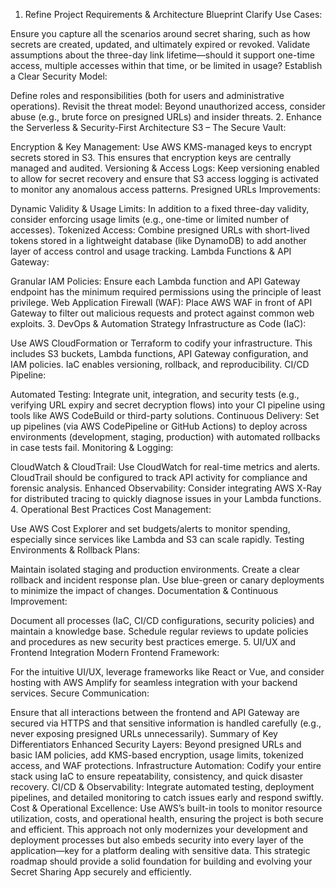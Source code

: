 1. Refine Project Requirements & Architecture Blueprint
Clarify Use Cases:

Ensure you capture all the scenarios around secret sharing, such as how secrets are created, updated, and ultimately expired or revoked.
Validate assumptions about the three-day link lifetime—should it support one-time access, multiple accesses within that time, or be limited in usage?
Establish a Clear Security Model:

Define roles and responsibilities (both for users and administrative operations).
Revisit the threat model: Beyond unauthorized access, consider abuse (e.g., brute force on presigned URLs) and insider threats.
2. Enhance the Serverless & Security-First Architecture
S3 – The Secure Vault:

Encryption & Key Management: Use AWS KMS-managed keys to encrypt secrets stored in S3. This ensures that encryption keys are centrally managed and audited.
Versioning & Access Logs: Keep versioning enabled to allow for secret recovery and ensure that S3 access logging is activated to monitor any anomalous access patterns.
Presigned URLs Improvements:

Dynamic Validity & Usage Limits: In addition to a fixed three-day validity, consider enforcing usage limits (e.g., one-time or limited number of accesses).
Tokenized Access: Combine presigned URLs with short-lived tokens stored in a lightweight database (like DynamoDB) to add another layer of access control and usage tracking.
Lambda Functions & API Gateway:

Granular IAM Policies: Ensure each Lambda function and API Gateway endpoint has the minimum required permissions using the principle of least privilege.
Web Application Firewall (WAF): Place AWS WAF in front of API Gateway to filter out malicious requests and protect against common web exploits.
3. DevOps & Automation Strategy
Infrastructure as Code (IaC):

Use AWS CloudFormation or Terraform to codify your infrastructure. This includes S3 buckets, Lambda functions, API Gateway configuration, and IAM policies. IaC enables versioning, rollback, and reproducibility.
CI/CD Pipeline:

Automated Testing: Integrate unit, integration, and security tests (e.g., verifying URL expiry and secret decryption flows) into your CI pipeline using tools like AWS CodeBuild or third-party solutions.
Continuous Delivery: Set up pipelines (via AWS CodePipeline or GitHub Actions) to deploy across environments (development, staging, production) with automated rollbacks in case tests fail.
Monitoring & Logging:

CloudWatch & CloudTrail: Use CloudWatch for real-time metrics and alerts. CloudTrail should be configured to track API activity for compliance and forensic analysis.
Enhanced Observability: Consider integrating AWS X-Ray for distributed tracing to quickly diagnose issues in your Lambda functions.
4. Operational Best Practices
Cost Management:

Use AWS Cost Explorer and set budgets/alerts to monitor spending, especially since services like Lambda and S3 can scale rapidly.
Testing Environments & Rollback Plans:

Maintain isolated staging and production environments.
Create a clear rollback and incident response plan. Use blue-green or canary deployments to minimize the impact of changes.
Documentation & Continuous Improvement:

Document all processes (IaC, CI/CD configurations, security policies) and maintain a knowledge base.
Schedule regular reviews to update policies and procedures as new security best practices emerge.
5. UI/UX and Frontend Integration
Modern Frontend Framework:

For the intuitive UI/UX, leverage frameworks like React or Vue, and consider hosting with AWS Amplify for seamless integration with your backend services.
Secure Communication:

Ensure that all interactions between the frontend and API Gateway are secured via HTTPS and that sensitive information is handled carefully (e.g., never exposing presigned URLs unnecessarily).
Summary of Key Differentiators
Enhanced Security Layers: Beyond presigned URLs and basic IAM policies, add KMS-based encryption, usage limits, tokenized access, and WAF protections.
Infrastructure Automation: Codify your entire stack using IaC to ensure repeatability, consistency, and quick disaster recovery.
CI/CD & Observability: Integrate automated testing, deployment pipelines, and detailed monitoring to catch issues early and respond swiftly.
Cost & Operational Excellence: Use AWS’s built-in tools to monitor resource utilization, costs, and operational health, ensuring the project is both secure and efficient.
This approach not only modernizes your development and deployment processes but also embeds security into every layer of the application—key for a platform dealing with sensitive data. This strategic roadmap should provide a solid foundation for building and evolving your Secret Sharing App securely and efficiently.